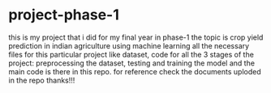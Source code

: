 # project-phase-1
this is my project that i did for my final year in phase-1 
the topic is crop yield prediction in indian agriculture using machine learning
all the necessary files for this particular project like dataset, code for all the 3 stages of the project: preprocessing the dataset, testing and training the model and the main code is there in this repo.
for reference check the documents uploded in the repo thanks!!!
